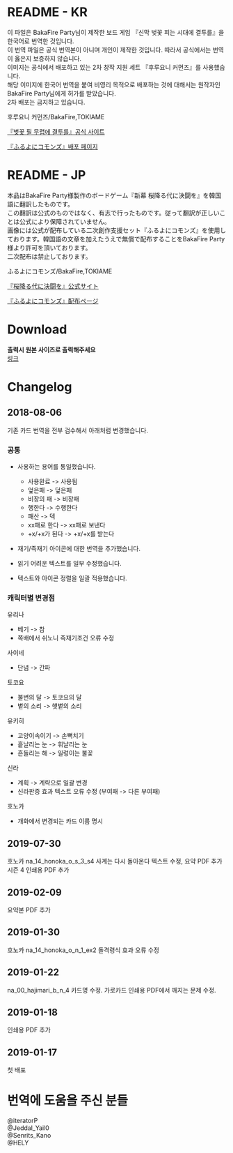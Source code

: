 # README - KR
이 파일은 BakaFire Party님이 제작한 보드 게임 『신막 벚꽃 피는 시대에 결투를』을 한국어로 번역한 것입니다.  
이 번역 파일은 공식 번역본이 아니며 개인이 제작한 것입니다. 따라서 공식에서는 번역이 옳은지 보증하지 않습니다.  
이미지는 공식에서 배포하고 있는 2차 창작 지원 세트 『후루요니 커먼즈』를 사용했습니다.   
해당 이미지에 한국어 번역을 붙여 비영리 목적으로 배포하는 것에 대해서는 원작자인 BakaFire Party님에게 허가를 받았습니다.  
2차 배포는 금지하고 있습니다.  

후루요니 커먼즈/BakaFire,TOKIAME

[『벚꽃 필 무렵에 결투를』공식 사이트](https://main-bakafire.ssl-lolipop.jp//furuyoni/)  

[『ふるよにコモンズ』배포 페이지](https://main-bakafire.ssl-lolipop.jp//furuyoni/na/rule.html)  



# README - JP
本品はBakaFire Party様製作のボードゲーム『新幕 桜降る代に決闘を』を韓国語に翻訳したものです。  
この翻訳は公式のものではなく、有志で行ったものです。従って翻訳が正しいことは公式により保障されていません。  
画像には公式が配布している二次創作支援セット『ふるよにコモンズ』を使用しております。韓国語の文章を加えたうえで無償で配布することをBakaFire Party様より許可を頂いております。  
二次配布は禁止しております。  

ふるよにコモンズ/BakaFire,TOKIAME  

[『桜降る代に決闘を』公式サイト](https://main-bakafire.ssl-lolipop.jp//furuyoni/)


[『ふるよにコモンズ』配布ページ](https://main-bakafire.ssl-lolipop.jp//furuyoni/na/rule.html)  

# Download
**출력시 원본 사이즈로 출력해주세요**  
[링크](https://drive.google.com/open?id=1xW0_OPHkJOrLwnLMj4rQHRWvkHh5FA1r)  

# Changelog
## 2018-08-06

기존 카드 번역을 전부 검수해서 아래처럼 변경했습니다.

### 공통
- 사용하는 용어를 통일했습니다.
  - 사용완료 -> 사용됨  
  - 엎은패 -> 덮은패
  - 비장의 패 -> 비장패  
  - 행한다 -> 수행한다  
  - 패산 -> 덱  
  - xx패로 한다 -> xx패로 보낸다  
  - +x/+x가 된다 -> +x/+x를 받는다  

- 재기/즉재기 아이콘에 대한 번역을 추가했습니다.
- 읽기 어려운 텍스트를 일부 수정했습니다.
- 텍스트와 아이콘 정렬을 일괄 적용했습니다.

### 캐릭터별 변경점

유리나
- 베기 ->  참
- 쪽배에서 쉬노니 즉재기조건 오류 수정

사이네
- 단념 -> 간파

토코요
- 불변의 달 -> 토코요의 달
- 볕의 소리 -> 햇볕의 소리

유키히
- 고양이속이기 -> 손뼉치기
- 흩날리는 눈 -> 휘날리는 눈
- 흔들리는 해 -> 일렁이는 불꽃

신라
- 계획 -> 계략으로 일괄 변경
- 신라판증 효과 텍스트 오류 수정 (부여패 -> 다른 부여패)

호노카
- 개화에서 변경되는 카드 이름 명시


## 2019-07-30 
호노카 na_14_honoka_o_s_3_s4 사계는 다시 돌아온다 텍스트 수정, 요약 PDF 추가  
시즌 4 인쇄용 PDF 추가
## 2019-02-09
요약본 PDF 추가
## 2019-01-30
호노카 na_14_honoka_o_n_1_ex2 돌격령식 효과 오류 수정  
## 2019-01-22
na_00_hajimari_b_n_4 카드명 수정. 가로카드 인쇄용 PDF에서 깨지는 문제 수정.
## 2019-01-18
인쇄용 PDF 추가
## 2019-01-17
첫 배포


# 번역에 도움을 주신 분들
@iteratorP  
@Jeddal_Yail0  
@Senrits_Kano  
@HELY  

